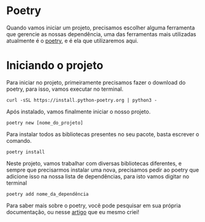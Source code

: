 # Poetry

Quando vamos iniciar um projeto, precisamos escolher alguma ferramenta que gerencie as nossas dependência, uma das ferramentas mais utilizadas atualmente é o [poetry](https://python-poetry.org/), e é ela que utilizaremos aqui.

# Iniciando o projeto

Para iniciar no projeto, primeiramente precisamos fazer o download do poetry, para isso, vamos executar no terminal.

```
curl -sSL https://install.python-poetry.org | python3 -
```

Após instalado, vamos finalmente iniciar o nosso projeto.

```
poetry new [nome_do_projeto]
```

Para instalar todos as bibliotecas presentes no seu pacote, basta escrever o comando.

```
poetry install
```

Neste projeto, vamos trabalhar com diversas bibliotecas diferentes, e sempre que precisarmos instalar uma nova, precisamos pedir ao poetry que adicione isso na nossa lista de dependências, para isto vamos digitar no terminal

```
poetry add nome_da_dependência
```

Para saber mais sobre o poetry, você pode pesquisar em sua própria documentação, ou nesse [artigo](https://medium.com/@eduardo.machado1/poetry-gerenciamento-de-depend%C3%AAncias-em-python-a5fdb8b0510c) que eu mesmo criei!
